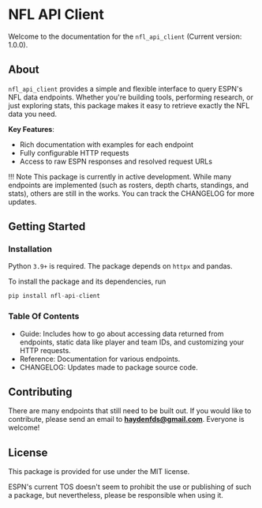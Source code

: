 # **NFL API Client**

Welcome to the documentation for the `nfl_api_client` (Current version: 1.0.0).

## **About**

`nfl_api_client` provides a simple and flexible interface to query ESPN's NFL data endpoints. Whether you're building tools, performing research, or just exploring stats, this package makes it easy to retrieve exactly the NFL data you need.

**Key Features**:

- Rich documentation with examples for each endpoint
- Fully configurable HTTP requests
- Access to raw ESPN responses and resolved request URLs


!!! Note
    This package is currently in active development. While many endpoints are implemented (such as rosters, depth charts, standings, and stats), others are still in the works. You can track the CHANGELOG for more updates. 

## **Getting Started**

### Installation

Python `3.9+` is required. The package depends on `httpx` and pandas.

To install the package and its dependencies, run 

```python
pip install nfl-api-client
```

### Table Of Contents

- Guide: Includes how to go about accessing data returned from endpoints, static data like player and team IDs, and customizing your HTTP requests. 
- Reference: Documentation for various endpoints. 
- CHANGELOG: Updates made to package source code. 


## **Contributing**

There are many endpoints that still need to be built out. If you would like to contribute, please send an email to **haydenfds@gmail.com**. Everyone is welcome!

## **License**

This package is provided for use under the MIT license.  

ESPN's current TOS doesn't seem to prohibit the use or publishing of such a package, but nevertheless, please be responsible when using it. 